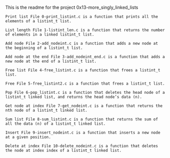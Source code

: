 

This is the readme for the project 0x13-more_singly_linked_lists

    Print list File 0-print_listint.c is a function that prints all the elements of a listint_t list.

    List length File 1-listint_len.c is a function that returns the number of elements in a linked listint_t list.

    Add node File 2-add_nodeint.c is a function that adds a new node at the beginning of a listint_t list.

    Add node at the end File 3-add_nodeint_end.c is a function that adds a new node at the end of a listint_t list.

    Free list File 4-free_listint.c is a function that frees a listint_t list.

    Free File 5-free_listint2.c is a function that frees a listint_t list.

    Pop File 6-pop_listint.c is a function that deletes the head node of a listint_t linked list, and returns the head node’s data (n).

    Get node at index File 7-get_nodeint.c is a function that returns the nth node of a listint_t linked list.

    Sum list File 8-sum_listint.c is a function that returns the sum of all the data (n) of a listint_t linked list.

    Insert File 9-insert_nodeint.c is a function that inserts a new node at a given position.

    Delete at index File 10-delete_nodeint.c is a function that deletes the node at index index of a listint_t linked list.


